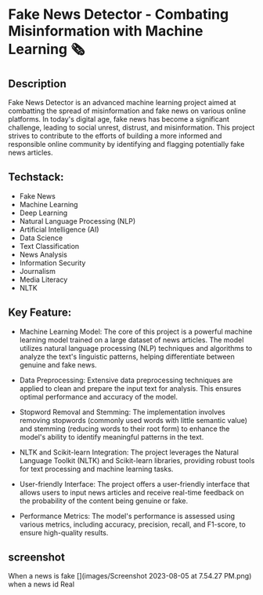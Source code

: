 # Fake News Detector - Combating Misinformation with Machine Learning 🗞

## Description
Fake News Detector is an advanced machine learning project aimed at combatting the spread of misinformation and fake news on various online platforms. In today's digital age, fake news has become a significant challenge, leading to social unrest, distrust, and misinformation. This project strives to contribute to the efforts of building a more informed and responsible online community by identifying and flagging potentially fake news articles.

## Techstack:
* Fake News
* Machine Learning
* Deep Learning
* Natural Language Processing (NLP)
* Artificial Intelligence (AI)
* Data Science
* Text Classification
* News Analysis
* Information Security
* Journalism
* Media Literacy
* NLTK

## Key Feature:

* Machine Learning Model: The core of this project is a powerful machine learning model trained on a large dataset of news articles. The model utilizes natural language processing (NLP) techniques and algorithms to analyze the text's linguistic patterns, helping differentiate between genuine and fake news.

* Data Preprocessing: Extensive data preprocessing techniques are applied to clean and prepare the input text for analysis. This ensures optimal performance and accuracy of the model.

* Stopword Removal and Stemming: The implementation involves removing stopwords (commonly used words with little semantic value) and stemming (reducing words to their root form) to enhance the model's ability to identify meaningful patterns in the text.

* NLTK and Scikit-learn Integration: The project leverages the Natural Language Toolkit (NLTK) and Scikit-learn libraries, providing robust tools for text processing and machine learning tasks.

* User-friendly Interface: The project offers a user-friendly interface that allows users to input news articles and receive real-time feedback on the probability of the content being genuine or fake.

* Performance Metrics: The model's performance is assessed using various metrics, including accuracy, precision, recall, and F1-score, to ensure high-quality results.

## screenshot
When a news is fake 
[](images/Screenshot 2023-08-05 at 7.54.27 PM.png)
when a news id Real
